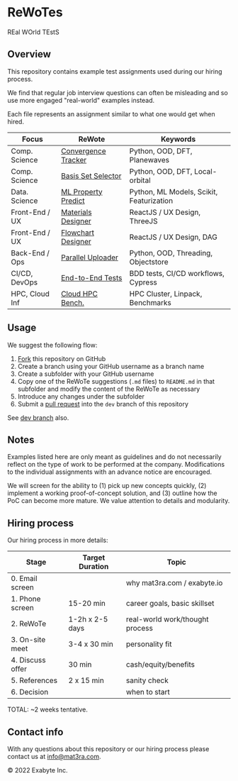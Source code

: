 # ReWoTes

REal WOrld TEstS

## Overview

This repository contains example test assignments used during our hiring process.

We find that regular job interview questions can often be misleading and so use more engaged "real-world" examples instead.

Each file represents an assignment similar to what one would get when hired.

| Focus          | ReWote                    | Keywords                        |
| ---------------| --------------------------| ------------------------------- |
| Comp. Science  | [Convergence Tracker](Basis-Set-Selector.md) | Python, OOD, DFT, Planewaves    |
| Comp. Science  | [Basis Set Selector](Convergence-Tracker.md)  | Python, OOD, DFT, Local-orbital |
| Data. Science  | [ML Property Predict](ML-Band-Gaps.md) | Python, ML Models, Scikit, Featurization |
| Front-End / UX | [Materials Designer](Materials-Designer.md)  | ReactJS / UX Design, ThreeJS   |
| Front-End / UX | [Flowchart Designer](Flowchart-Designer.md)  | ReactJS / UX Design, DAG       |
| Back-End / Ops | [Parallel Uploader](Parallel-File-Uploader.md)   | Python, OOD, Threading, Objectstore |
| CI/CD, DevOps  | [End-to-End Tests](End-To-End-Tests.md)    | BDD tests, CI/CD workflows, Cypress |
| HPC, Cloud Inf | [Cloud HPC Bench.](Cloud-Infrastructure.md)    | HPC Cluster, Linpack, Benchmarks |

## Usage

We suggest the following flow:

1. [Fork](https://docs.github.com/en/free-pro-team@latest/github/getting-started-with-github/fork-a-repo) this repository on GitHub
2. Create a branch using your GitHub username as a branch name
3. Create a subfolder with your GitHub username
4. Copy one of the ReWoTe suggestions (`.md` files) to `README.md` in that subfolder and modify the content of the ReWoTe as necessary
5. Introduce any changes under the subfolder
6. Submit a [pull request](https://docs.github.com/en/free-pro-team@latest/github/collaborating-with-issues-and-pull-requests/creating-a-pull-request-from-a-fork) into the `dev` branch of this repository

See [dev branch](https://github.com/Exabyte-io/rewotes/tree/dev) also.

## Notes

Examples listed here are only meant as guidelines and do not necessarily reflect on the type of work to be performed at the company. Modifications to the individual assignments with an advance notice are encouraged.

We will screen for the ability to (1) pick up new concepts quickly, (2) implement a working proof-of-concept solution, and (3) outline how the PoC can become more mature. We value attention to details and modularity.


## Hiring process

Our hiring process in more details:

| Stage             | Target Duration   | Topic                          |
| ----------------- | ----------------- | ------------------------------ |
| 0. Email screen   |                   | why mat3ra.com / exabyte.io    |
| 1. Phone screen   | 15-20 min         | career goals, basic skillset   |
| 2. ReWoTe         | 1-2h x 2-5 days   | real-world work/thought process|
| 3. On-site meet   | 3-4 x 30 min      | personality fit                |
| 4. Discuss offer  | 30 min            | cash/equity/benefits           |
| 5. References     | 2 x 15 min        | sanity check                   |
| 6. Decision       |                   | when to start                  |

TOTAL: ~2 weeks tentative.


## Contact info

With any questions about this repository or our hiring process please contact us at info@mat3ra.com.

© 2022 Exabyte Inc.
